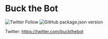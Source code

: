 Buck the Bot
============

![Twitter Follow](https://img.shields.io/twitter/follow/buckthebot?label=Follow&style=social) ![GitHub package.json version](https://img.shields.io/github/package-json/v/buckthebot/bot)

Twitter: https://twitter.com/buckthebot
